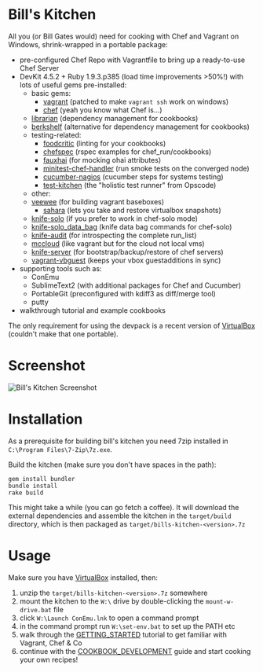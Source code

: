 
Bill's Kitchen
==============

All you (or Bill Gates would) need for cooking with Chef and Vagrant on Windows, shrink-wrapped in a portable package:

 * pre-configured Chef Repo with Vagrantfile to bring up a ready-to-use Chef Server 
 * DevKit 4.5.2 + Ruby 1.9.3.p385 (load time improvements >50%!) with lots of useful gems pre-installed:
 	* basic gems:
 		* [vagrant](http://vagrantup.com/) (patched to make `vagrant ssh` work on windows)
 		* [chef](http://www.opscode.com/chef/) (yeah you know what Chef is...)
    * [librarian](https://github.com/applicationsonline/librarian) (dependency management for cookbooks)
    * [berkshelf](https://github.com/RiotGames/berkshelf) (alternative for dependency management for cookbooks)
 	* testing-related:
 		* [foodcritic](https://github.com/acrmp/foodcritic) (linting for your cookbooks)
 		* [chefspec](https://github.com/acrmp/chefspec) (rspec examples for chef_run/cookbooks)
 		* [fauxhai](https://github.com/customink/fauxhai) (for mocking ohai attributes)
 		* [minitest-chef-handler](https://github.com/calavera/minitest-chef-handler/) (run smoke tests on the converged node)
 		* [cucumber-nagios](https://github.com/auxesis/cucumber-nagios) (cucumber steps for systems testing)
 		* [test-kitchen](https://github.com/opscode/test-kitchen) (the "holistic test runner" from Opscode)
 	* other:
    * [veewee](https://github.com/jedi4ever/veewee) (for building vagrant baseboxes)
 		* [sahara](https://github.com/tknerr/sahara) (lets you take and restore virtualbox snapshots)
    * [knife-solo](https://github.com/matschaffer/knife-solo) (if you prefer to work in chef-solo mode)
    * [knife-solo_data_bag](https://github.com/thbishop/knife-solo_data_bag) (knife data bag commands for chef-solo)
    * [knife-audit](https://github.com/jbz/knife-audit) (for introspecting the complete run_list)
    * [mccloud](https://github.com/jedi4ever/mccloud) (like vagrant but for the cloud not local vms)
    * [knife-server](https://github.com/fnichol/knife-server) (for bootstrap/backup/restore of chef servers)
    * [vagrant-vbguest](https://github.com/dotless-de/vagrant-vbguest) (keeps your vbox guestadditions in sync)
 * supporting tools such as:
 	* ConEmu
 	* SublimeText2 (with additional packages for Chef and Cucumber)
 	* PortableGit (preconfigured with kdiff3 as diff/merge tool)
 	* putty
 * walkthrough tutorial and example cookbooks

The only requirement for using the devpack is a recent version of [VirtualBox](https://www.virtualbox.org/wiki/Downloads) (couldn't make that one portable).

Screenshot
==========

![Bill's Kitchen Screenshot](https://raw.github.com/tknerr/bills-kitchen/master/doc/bills_kitchen_screenshot.png) 


Installation
============

As a prerequisite for building bill's kitchen you need 7zip installed in `C:\Program Files\7-Zip\7z.exe`.

Build the kitchen (make sure you don't have spaces in the path):

```
gem install bundler
bundle install
rake build
```

This might take a while (you can go fetch a coffee). It will download the external dependencies and assemble the kitchen in the `target/build` directory, which is then packaged as `target/bills-kitchen-<version>.7z`


Usage
=====

Make sure you have  [VirtualBox](https://www.virtualbox.org/wiki/Downloads) installed, then:

1. unzip the `target/bills-kitchen-<version>.7z` somewhere
2. mount the kitchen to the `W:\` drive by double-clicking the `mount-w-drive.bat` file
3. click `W:\Launch ConEmu.lnk` to open a command prompt
4. in the command prompt run `W:\set-env.bat` to set up the PATH etc 
5. walk through the [GETTING_STARTED](file://W:/_GETTING_STARTED.html) tutorial to get familiar with Vagrant, Chef & Co
6. continue with the [COOKBOOK_DEVELOPMENT](file://W:/_COOKBOOK_DEVELOPMENT.html) guide and start cooking your own recipes!
